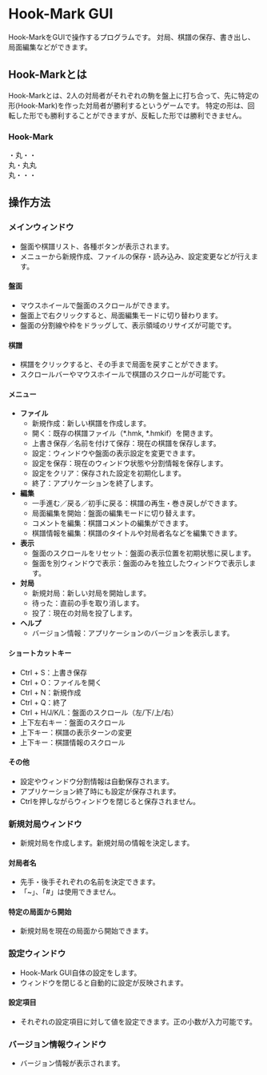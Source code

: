 ﻿# Hook-Mark GUI

Hook-MarkをGUIで操作するプログラムです。
対局、棋譜の保存、書き出し、局面編集などができます。

## Hook-Markとは

Hook-Markとは、2人の対局者がそれぞれの駒を盤上に打ち合って、先に特定の形(Hook-Mark)を作った対局者が勝利するというゲームです。
特定の形は、回転した形でも勝利することができますが、反転した形では勝利できません。

### Hook-Mark
・丸・・  
丸・丸丸  
丸・・・  

## 操作方法

### メインウィンドウ
- 盤面や棋譜リスト、各種ボタンが表示されます。
- メニューから新規作成、ファイルの保存・読み込み、設定変更などが行えます。

#### 盤面
- マウスホイールで盤面のスクロールができます。
- 盤面上で右クリックすると、局面編集モードに切り替わります。
- 盤面の分割線や枠をドラッグして、表示領域のリサイズが可能です。

#### 棋譜
- 棋譜をクリックすると、その手まで局面を戻すことができます。
- スクロールバーやマウスホイールで棋譜のスクロールが可能です。

#### メニュー
- **ファイル**
    - 新規作成：新しい棋譜を作成します。
    - 開く：既存の棋譜ファイル（*.hmk, *.hmkif）を開きます。
    - 上書き保存／名前を付けて保存：現在の棋譜を保存します。
    - 設定：ウィンドウや盤面の表示設定を変更できます。
    - 設定を保存：現在のウィンドウ状態や分割情報を保存します。
    - 設定をクリア：保存された設定を初期化します。
    - 終了：アプリケーションを終了します。
- **編集**
    - 一手進む／戻る／初手に戻る：棋譜の再生・巻き戻しができます。
    - 局面編集を開始：盤面の編集モードに切り替えます。
    - コメントを編集：棋譜コメントの編集ができます。
    - 棋譜情報を編集：棋譜のタイトルや対局者名などを編集できます。
- **表示**
    - 盤面のスクロールをリセット：盤面の表示位置を初期状態に戻します。
    - 盤面を別ウィンドウで表示：盤面のみを独立したウィンドウで表示します。
- **対局**
    - 新規対局：新しい対局を開始します。
    - 待った：直前の手を取り消します。
    - 投了：現在の対局を投了します。
- **ヘルプ**
    - バージョン情報：アプリケーションのバージョンを表示します。

#### ショートカットキー
- Ctrl + S：上書き保存
- Ctrl + O：ファイルを開く
- Ctrl + N：新規作成
- Ctrl + Q：終了
- Ctrl + H/J/K/L：盤面のスクロール（左/下/上/右）
- 上下左右キー：盤面のスクロール
- 上下キー：棋譜の表示ターンの変更
- 上下キー：棋譜情報のスクロール

#### その他
- 設定やウィンドウ分割情報は自動保存されます。
- アプリケーション終了時にも設定が保存されます。
- Ctrlを押しながらウィンドウを閉じると保存されません。

### 新規対局ウィンドウ
- 新規対局を作成します。新規対局の情報を決定します。

#### 対局者名
- 先手・後手それぞれの名前を決定できます。
- 「~」、「#」は使用できません。

#### 特定の局面から開始
- 新規対局を現在の局面から開始できます。

### 設定ウィンドウ
- Hook-Mark GUI自体の設定をします。
- ウィンドウを閉じると自動的に設定が反映されます。

#### 設定項目
- それぞれの設定項目に対して値を設定できます。正の小数が入力可能です。

### バージョン情報ウィンドウ
- バージョン情報が表示されます。
